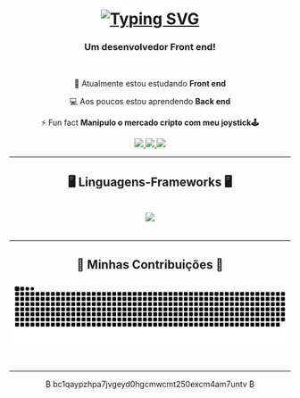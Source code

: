 

<h1 align="center">
<a href="https://git.io/typing-svg"><img src="https://readme-typing-svg.demolab.com?font=Fira+Code&weight=500&size=30&pause=1000&center=true&vCenter=true&width=500&height=70&lines=Ol%C3%A1+%F0%9F%91%8B;Eu+sou+o+Arisnaldo!" alt="Typing SVG" /></a>  
</h1>

<h3 align="center">Um desenvolvedor Front end!</h3>

<br/>

<div align="center">
 
 📖 Atualmente estou estudando **Front end**
 
 💻 Aos poucos estou aprendendo **Back end**
 
 ⚡ Fun fact **Manipulo o mercado cripto com meu joystick🕹️**
 
 </div>
 <div align="center"> 
  <a href="mailto:arisnaldo@alu.ufc.br">
    <img src="https://img.shields.io/badge/Gmail-333333?style=for-the-badge&logo=gmail&logoColor=red" />
  </a>
  <a href="https://www.linkedin.com/in/arisnaldo-rodrigues-598254237/" target="_blank">
    <img src="https://img.shields.io/badge/LinkedIn-0077B5?style=for-the-badge&logo=linkedin&logoColor=white" target="_blank" />
  </a>
  <a href="" target="_blank">
     <img src="https://img.shields.io/badge/Portfolio-FF5722?style=for-the-badge&logo=todoist&logoColor=white" target="_blank" />
  </a>
</div>
 <hr/>
       <h2 align="center">🖥️ Linguagens-Frameworks 🖥️</h2>
         <br/>
         <div align="center">
    <img src="https://skillicons.dev/icons?i=html,css,javascript,php,github,mysql,vscode,git" />
</div>

<br/>
<hr/>

<div align="center">
  <h2>🐍 Minhas Contribuições 🐍</h2>
  <img alt="snake eating my contributions" src="https://raw.githubusercontent.com/ar1snaldo/ar1snaldo/output/github-contribution-grid-snake.svg" />
  <br/><br/><br/>
</div>

<hr/>

<div align="center">
 <p>&#x20BF; bc1qaypzhpa7jvgeyd0hgcmwcmt250excm4am7untv &#x20BF;</p>
   
   
</div>

